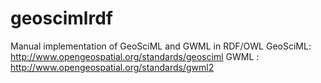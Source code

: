 # geoscimlrdf

Manual implementation of GeoSciML and GWML in RDF/OWL 
GeoSciML: http://www.opengeospatial.org/standards/geosciml
GWML : http://www.opengeospatial.org/standards/gwml2


